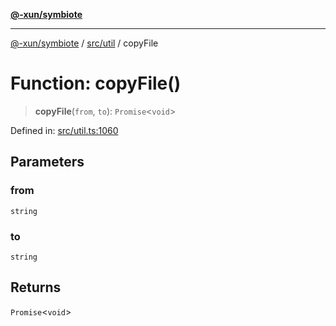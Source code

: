 [**@-xun/symbiote**](../../../README.md)

***

[@-xun/symbiote](../../../README.md) / [src/util](../README.md) / copyFile

# Function: copyFile()

> **copyFile**(`from`, `to`): `Promise`\<`void`\>

Defined in: [src/util.ts:1060](https://github.com/Xunnamius/symbiote/blob/4058415994948905c0e64092da29324812f36a24/src/util.ts#L1060)

## Parameters

### from

`string`

### to

`string`

## Returns

`Promise`\<`void`\>
